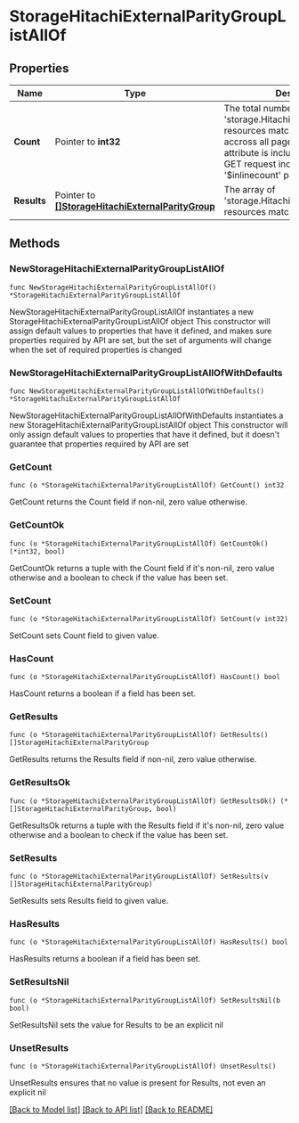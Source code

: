 # StorageHitachiExternalParityGroupListAllOf

## Properties

Name | Type | Description | Notes
------------ | ------------- | ------------- | -------------
**Count** | Pointer to **int32** | The total number of &#39;storage.HitachiExternalParityGroup&#39; resources matching the request, accross all pages. The &#39;Count&#39; attribute is included when the HTTP GET request includes the &#39;$inlinecount&#39; parameter. | [optional] 
**Results** | Pointer to [**[]StorageHitachiExternalParityGroup**](StorageHitachiExternalParityGroup.md) | The array of &#39;storage.HitachiExternalParityGroup&#39; resources matching the request. | [optional] 

## Methods

### NewStorageHitachiExternalParityGroupListAllOf

`func NewStorageHitachiExternalParityGroupListAllOf() *StorageHitachiExternalParityGroupListAllOf`

NewStorageHitachiExternalParityGroupListAllOf instantiates a new StorageHitachiExternalParityGroupListAllOf object
This constructor will assign default values to properties that have it defined,
and makes sure properties required by API are set, but the set of arguments
will change when the set of required properties is changed

### NewStorageHitachiExternalParityGroupListAllOfWithDefaults

`func NewStorageHitachiExternalParityGroupListAllOfWithDefaults() *StorageHitachiExternalParityGroupListAllOf`

NewStorageHitachiExternalParityGroupListAllOfWithDefaults instantiates a new StorageHitachiExternalParityGroupListAllOf object
This constructor will only assign default values to properties that have it defined,
but it doesn't guarantee that properties required by API are set

### GetCount

`func (o *StorageHitachiExternalParityGroupListAllOf) GetCount() int32`

GetCount returns the Count field if non-nil, zero value otherwise.

### GetCountOk

`func (o *StorageHitachiExternalParityGroupListAllOf) GetCountOk() (*int32, bool)`

GetCountOk returns a tuple with the Count field if it's non-nil, zero value otherwise
and a boolean to check if the value has been set.

### SetCount

`func (o *StorageHitachiExternalParityGroupListAllOf) SetCount(v int32)`

SetCount sets Count field to given value.

### HasCount

`func (o *StorageHitachiExternalParityGroupListAllOf) HasCount() bool`

HasCount returns a boolean if a field has been set.

### GetResults

`func (o *StorageHitachiExternalParityGroupListAllOf) GetResults() []StorageHitachiExternalParityGroup`

GetResults returns the Results field if non-nil, zero value otherwise.

### GetResultsOk

`func (o *StorageHitachiExternalParityGroupListAllOf) GetResultsOk() (*[]StorageHitachiExternalParityGroup, bool)`

GetResultsOk returns a tuple with the Results field if it's non-nil, zero value otherwise
and a boolean to check if the value has been set.

### SetResults

`func (o *StorageHitachiExternalParityGroupListAllOf) SetResults(v []StorageHitachiExternalParityGroup)`

SetResults sets Results field to given value.

### HasResults

`func (o *StorageHitachiExternalParityGroupListAllOf) HasResults() bool`

HasResults returns a boolean if a field has been set.

### SetResultsNil

`func (o *StorageHitachiExternalParityGroupListAllOf) SetResultsNil(b bool)`

 SetResultsNil sets the value for Results to be an explicit nil

### UnsetResults
`func (o *StorageHitachiExternalParityGroupListAllOf) UnsetResults()`

UnsetResults ensures that no value is present for Results, not even an explicit nil

[[Back to Model list]](../README.md#documentation-for-models) [[Back to API list]](../README.md#documentation-for-api-endpoints) [[Back to README]](../README.md)



